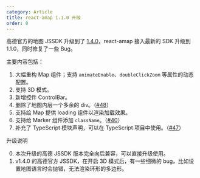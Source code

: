 ```yaml
---
category: Article
title: react-amap 1.1.0 升级
order: 0
---
```


高德官方的地图 JSSDK 升级到了 [1.4.0](http://lbs.amap.com/api/javascript-api/changelog)，react-amap 接入最新的 SDK 升级到 1.1.0，同时修复了一些 Bug。

主要内容包括：

1. 大幅重构 Map 组件；支持 `animateEnable`、`doubleClickZoom` 等属性的动态配置。
2. 支持 3D 模式。
3. 新增控件 ControlBar。
4. 删除了地图内层一个多余的 div。（[#48](https://github.com/ElemeFE/react-amap/issues/48)）
3. 支持给 Map 提供 loading 组件以渲染加载效果。
2. 支持给 Marker 组件添加 `className`。（[#40](https://github.com/ElemeFE/react-amap/issues/40)）
3. 补充了 TypeScript 模块声明，可以在 TypeScript 项目中使用。（[#47](https://github.com/ElemeFE/react-amap/issues/47)）


升级说明

0. 本次升级的高德 JSSDK 版本完全向后兼容，可以直接升级使用。
1. v1.4.0 的高德官方 JSSDK，在开启 3D 模式后，有一些细微的 bug，比如设置地图语言时会抛错，无法渲染环形的多边形。

